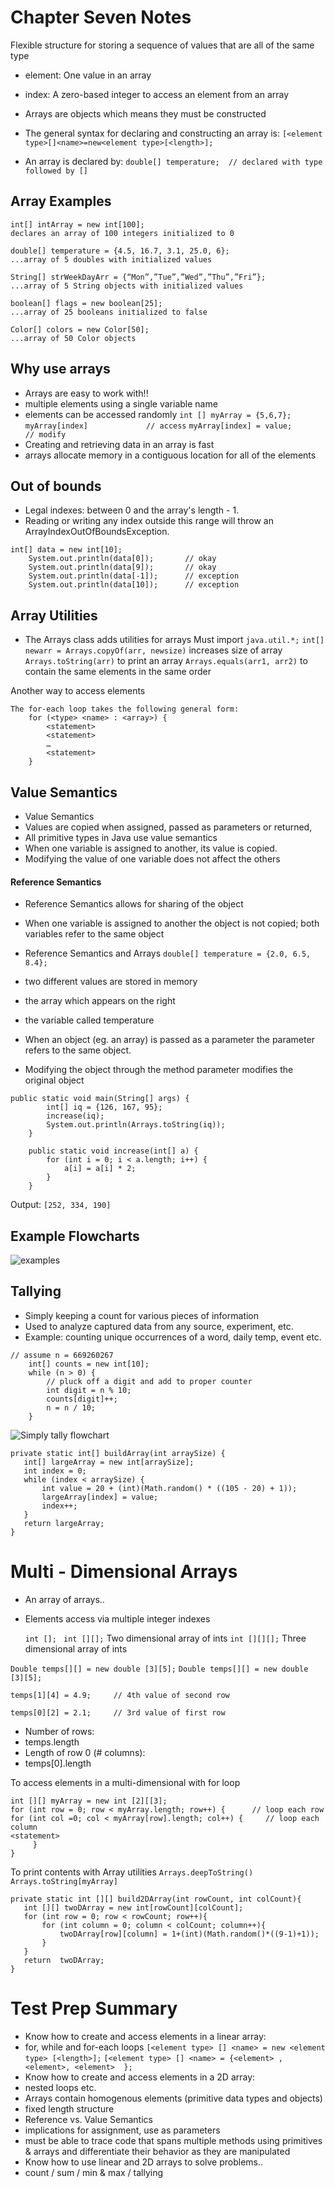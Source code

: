 # Chapter Seven Notes

Flexible structure for storing a sequence of values that are all of the same type
 - element: One value in an array
 - index: A zero-based integer to access an element from an array

 - Arrays are objects which means they must be constructed
 - The general syntax for declaring and constructing an array is:
`[<element type>[]<name>=new<element type>[<length>];`
 - An array is declared by:
`double[] temperature;  // declared with type followed by []`


## Array Examples

```
int[] intArray = new int[100]; 
declares an array of 100 integers initialized to 0

double[] temperature = {4.5, 16.7, 3.1, 25.0, 6};
...array of 5 doubles with initialized values

String[] strWeekDayArr = {“Mon”,”Tue”,”Wed”,”Thu”,”Fri”};
...array of 5 String objects with initialized values

boolean[] flags = new boolean[25];
...array of 25 booleans initialized to false

Color[] colors = new Color[50];
...array of 50 Color objects

```



## Why use arrays

 - Arrays are easy to work with!!
 - multiple elements using a single variable name
 - elements can be accessed randomly
`int [] myArray = {5,6,7}; `
`myArray[index] 			// access`
`myArray[index] = value;       	// modify`
 - Creating and retrieving data in an array is fast
 - arrays allocate memory in a contiguous location for all of the elements





## Out of bounds

 - Legal indexes: between 0 and the array's length - 1.
 - Reading or writing any index outside this range will throw an ArrayIndexOutOfBoundsException.
```
int[] data = new int[10];
	System.out.println(data[0]);       // okay
	System.out.println(data[9]);       // okay
	System.out.println(data[-1]);      // exception
	System.out.println(data[10]);      // exception
```


## Array Utilities

 - The Arrays class adds utilities for arrays
Must import `java.util.*;`
`int[] newarr = Arrays.copyOf(arr, newsize)` increases size of array
`Arrays.toString(arr)` to print an array
`Arrays.equals(arr1, arr2)` to contain the same elements in the same order

Another way to access elements
```
The for-each loop takes the following general form:
	for (<type> <name> : <array>) {
		<statement>
		<statement>
		…
		<statement>
	} 
```
## Value Semantics
 - Value Semantics
 - Values are copied when assigned, passed as parameters or returned,     
 - All primitive types in Java use value semantics
 - When one variable is assigned to another, its value is copied.
 - Modifying the value of one variable does not affect the others

#### Reference Semantics

 - Reference Semantics allows for sharing of the object
 - When one variable is assigned to another the object is not copied; 
both variables refer to the same object


 - Reference Semantics and Arrays
`double[] temperature = {2.0, 6.5, 8.4}; `    
 - two different values are stored in memory
 - the array which appears on the right
 - the variable called temperature    
 - When an object (eg. an array) is passed as a parameter the parameter refers to the same object.  
 - Modifying the object through the method parameter modifies the original object


```
public static void main(String[] args) {
	    int[] iq = {126, 167, 95};
	    increase(iq);
	    System.out.println(Arrays.toString(iq));
	}

	public static void increase(int[] a) {
	    for (int i = 0; i < a.length; i++) {
	        a[i] = a[i] * 2;
	    }
	}

```



Output:
	`[252, 334, 190]`
	
	


## Example Flowcharts

![examples](FlowchartsExamples.PNG)


## Tallying


 - Simply keeping a count for various pieces of information
 - Used to analyze captured data from any source, experiment, etc.
 - Example: counting unique occurrences of a word, daily temp, event etc.

```
// assume n = 669260267
	int[] counts = new int[10];
	while (n > 0) {
	    // pluck off a digit and add to proper counter
	    int digit = n % 10;
	    counts[digit]++;
	    n = n / 10;
	}
```

![Simply tally flowchart](SimpleTally.PNG)

```
private static int[] buildArray(int arraySize) {
   int[] largeArray = new int[arraySize];
   int index = 0;
   while (index < arraySize) {
       int value = 20 + (int)(Math.random() * ((105 - 20) + 1));
       largeArray[index] = value;
       index++;
   }
   return largeArray;
}
```

# Multi - Dimensional Arrays


 - An array of arrays..
 - Elements access via multiple integer indexes

	`int []; `
	`int [][];`	Two dimensional array of ints
`int [][][];` Three dimensional array of ints

`Double temps[][] = new double [3][5];`
`Double temps[][] = new double [3][5];`

`temps[1][4] = 4.9;     // 4th value of second row`

`temps[0][2] = 2.1;     // 3rd value of first row`

 - Number of rows:
 - temps.length
 - Length of row 0 (# columns):
 - temps[0].length

To access elements in a multi-dimensional with for loop
```
int [][] myArray = new int [2][[3];
for (int row = 0; row < myArray.length; row++) {      // loop each row
for (int col =0; col < myArray[row].length; col++) {     // loop each column
<statement>
     }
}
```

To print contents with Array utilities
`Arrays.deepToString()`
`Arrays.toString[myArray]`

```
private static int [][] build2DArray(int rowCount, int colCount){
   int [][] twoDArray = new int[rowCount][colCount];
   for (int row = 0; row < rowCount; row++){
       for (int column = 0; column < colCount; column++){
           twoDArray[row][column] = 1+(int)(Math.random()*((9-1)+1));
       }
   }
   return  twoDArray;
}

```

# Test Prep Summary

 - Know how to create and access elements in a linear array:
 - for, while and for-each loops
`[<element type> [] <name> = new <element type> [<length>];`
`[<element type> [] <name> = {<element> ,  <element>, <element>  };`
 - Know how to create and access elements in a 2D array:
 - nested loops etc.
 - Arrays contain homogenous elements (primitive data types and objects)
 - fixed length structure
 - Reference vs. Value Semantics
 - implications for assignment, use as parameters 
 - must be able to trace code that spans multiple methods using primitives & arrays and differentiate their behavior as they are manipulated
 - Know how to use linear and 2D arrays to solve problems..
 - count / sum / min & max / tallying


